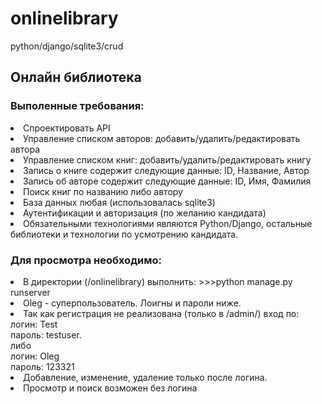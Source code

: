 # onlinelibrary
python/django/sqlite3/crud

<h2>Онлайн библиотека</h2>

<h3>Выполенные требования:</h3>
<li>Спроектировать API</li>
<li>Управление списком авторов: добавить/удалить/редактировать автора</li>
<li>Управление списком книг: добавить/удалить/редактировать книгу</li>
<li>Запись о книге содержит следующие данные: ID, Название, Автор</li>
<li>Запись об авторе содержит следующие данные: ID, Имя, Фамилия</li>
<li>Поиск книг по названию либо автору</li>
<li>База данных любая (использовалась sqlite3)</li>
<li>Аутентификации и авторизация (по желанию кандидата)</li>
<li>Обязательными технологиями являются Python/Django, остальные библиотеки и технологии по усмотрению кандидата.</li>

<h3>Для просмотра необходимо:</h3>
<li> В директории (/onlinelibrary) выполнить: >>>python manage.py runserver
<li> Oleg - суперпользователь. Лоигны и пароли ниже. </li> 
<li> Так как регистрация не реализована (только в /admin/) вход по:</li>
     логин: Test </br>
     пароль: testuser. </br>
     либо </br>
     логин: Oleg </br>
     пароль: 123321 </br>
<li> Добавление, изменение, удаление только после логина.</li>
<li> Просмотр и поиск возможен без логина </li>
